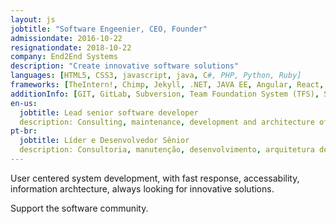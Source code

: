 ```yaml
---
layout: js
jobtitle: "Software Engeenier, CEO, Founder"
admissiondate: 2016-10-22
resignationdate: 2018-10-22
company: End2End Systems
description: "Create innovative software solutions"
languages: [HTML5, CSS3, javascript, java, C#, PHP, Python, Ruby]
frameworks: [TheIntern!, Chimp, Jekyll, .NET, JAVA EE, Angular, React, DOJO, .NET, .NET Core, Entity Framework, Entity Framework Core]
additionInfo: [GIT, GitLab, Subversion, Team Foundation System (TFS), Scrum, XP, Domain Drive Design, Design Patterns, Threads, Oracle, MySql, SqlServer, Firebird, PostgreSQL, Wordpress, Jekyll, Identity Provider, Keycloak, .NET Core MVC running on Linux, unit testing, functional testing]
en-us:
  jobtitle: Lead senior software developer
  description: Consulting, maintenance, development and architecture of Web-based systems. Development / creation of development processes, implementation of development methodologies.
pt-br:
  jobtitle: Líder e Desenvolvedor Sênior
  description: Consultoria, manutenção, desenvolvimento, arquitetura de sistemas baseado na Web. Desenvolvimento/criação de processos de desenvolvimento, implementação de metodologias de desenvolvimento.
---
```


User centered system development, with fast response, accessability, information archtecture, always looking for innovative solutions.

Support the software community.
